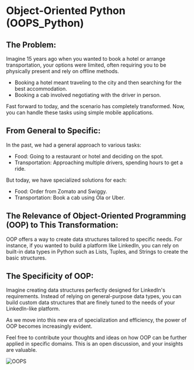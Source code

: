 # Object-Oriented Python (OOPS_Python)

## The Problem:

Imagine 15 years ago when you wanted to book a hotel or arrange transportation, your options were limited, often requiring you to be physically present and rely on offline methods. 

- Booking a hotel meant traveling to the city and then searching for the best accommodation.
- Booking a cab involved negotiating with the driver in person.

Fast forward to today, and the scenario has completely transformed. Now, you can handle these tasks using simple mobile applications.

## From General to Specific:

In the past, we had a general approach to various tasks:

- Food: Going to a restaurant or hotel and deciding on the spot.
- Transportation: Approaching multiple drivers, spending hours to get a ride.

But today, we have specialized solutions for each:

- Food: Order from Zomato and Swiggy.
- Transportation: Book a cab using Ola or Uber.

## The Relevance of Object-Oriented Programming (OOP) to This Transformation:

OOP offers a way to create data structures tailored to specific needs. For instance, if you wanted to build a platform like LinkedIn, you can rely on built-in data types in Python such as Lists, Tuples, and Strings to create the basic structures.

## The Specificity of OOP:

Imagine creating data structures perfectly designed for LinkedIn's requirements. Instead of relying on general-purpose data types, you can build custom data structures that are finely tuned to the needs of your LinkedIn-like platform.

As we move into this new era of specialization and efficiency, the power of OOP becomes increasingly evident.

Feel free to contribute your thoughts and ideas on how OOP can be further applied in specific domains. This is an open discussion, and your insights are valuable.

![OOPS](https://www.google.com/url?sa=i&url=https%3A%2F%2Fwww.mygreatlearning.com%2Fblog%2Foops-concepts-in-java%2F&psig=AOvVaw0Ta0u4VEFx04V1pzmmasMG&ust=1696490950060000&source=images&cd=vfe&ved=0CBEQjRxqFwoTCIjCvLfv24EDFQAAAAAdAAAAABAE)
